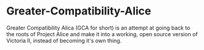 # Greater-Compatibility-Alice

Greater Compatibility Alica (GCA for short) is an attempt at going back to the roots of Project Alice and make it into a working, open source version of Victoria II, instead of becoming it's own thing. 

